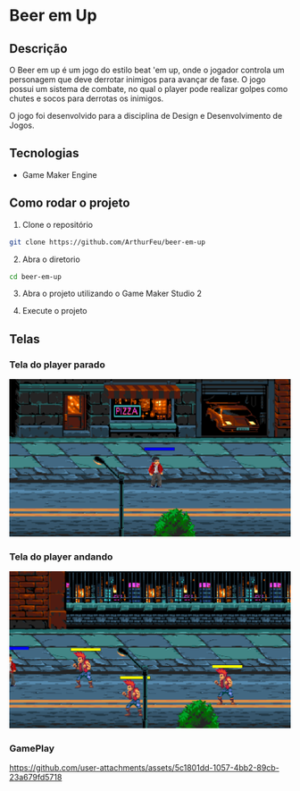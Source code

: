 # Beer em Up

## Descrição

O Beer em up é um jogo do estilo beat 'em up, onde o jogador controla um personagem que deve derrotar inimigos para avançar de fase. O jogo possui um sistema de combate, no qual o player pode realizar golpes como chutes e socos para derrotas os inimigos.

O jogo foi desenvolvido para a disciplina de Design e Desenvolvimento de Jogos.

## Tecnologias

- Game Maker Engine

## Como rodar o projeto

1. Clone o repositório

```bash
git clone https://github.com/ArthurFeu/beer-em-up
```

2. Abra o diretorio

```bash
cd beer-em-up
```

3. Abra o projeto utilizando o Game Maker Studio 2

4. Execute o projeto

## Telas

### Tela do player parado

  <img src="./imgs/idle.png" alt="Tela do player parado">

### Tela do player andando

  <img src="./imgs/enemies.png" alt="Tela com os inimigos">

### GamePlay


https://github.com/user-attachments/assets/5c1801dd-1057-4bb2-89cb-23a679fd5718



